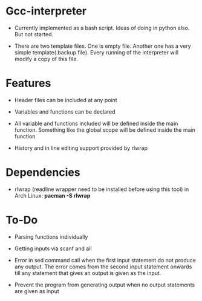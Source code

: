 Gcc-interpreter
===============

  * Currently implemented as a bash script. Ideas of doing in python also. But not started.

  * There are two template files. One is empty file. Another one has a very simple template(.backup file). Every running of the interpreter will modify a copy of this file.

Features
========

  * Header files can be included at any point

  * Variables and functions can be declared

  * All variable and functions included will be defined inside the main function. 
    Something like the global scope will be defined inside the main function

  * History and in line editing support provided by rlwrap

Dependencies
============
  
  * rlwrap (readline wrapper need to be installed before using this tool)
        in Arch Linux: **pacman -S rlwrap**


To-Do
=====

  * Parsing functions individually
  
  * Getting inputs via scanf and all

  * Error in sed command call when the first input statement do not produce any output. The error comes from the second input statement onwards till any statement that gives an output is given as the input.

  * Prevent the program from generating output when no output statements are given as input

